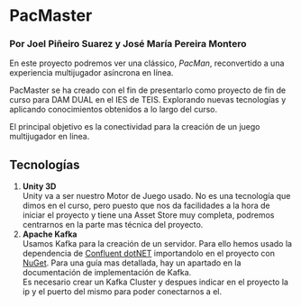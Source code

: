 # PacMaster 
### Por Joel Piñeiro Suarez y José María Pereira Montero
En este proyecto podremos ver una clássico, *PacMan*, reconvertido a una experiencia multijugador asíncrona en línea.

PacMaster se ha creado con el fin de presentarlo como proyecto de fin de curso para DAM DUAL en el IES de TEIS. Explorando nuevas tecnologías y aplicando conocimientos obtenidos a lo largo del curso.

El principal objetivo es la conectividad para la creación de un juego multijugador en linea.

## Tecnologías
1. **Unity 3D**</br>
Unity va a ser nuestro Motor de Juego usado. No es una tecnología que dimos en el curso, pero puesto que nos da facilidades a la hora de iniciar el proyecto y tiene una Asset Store muy completa, podremos centrarnos en la parte mas técnica del proyecto.
2. **Apache Kafka**</br>
Usamos Kafka para la creación de un servidor. Para ello hemos usado la dependencia de [Confluent dotNET](https://github.com/confluentinc/confluent-kafka-dotnet) importandolo en el proyecto con [NuGet](https://github.com/GlitchEnzo/NuGetForUnity/releases). Para una guía mas detallada, hay un apartado en la documentación de implementación de Kafka.</br>
Es necesario crear un Kafka Cluster y despues indicar en el proyecto la ip y el puerto del mismo para poder conectarnos a el.
